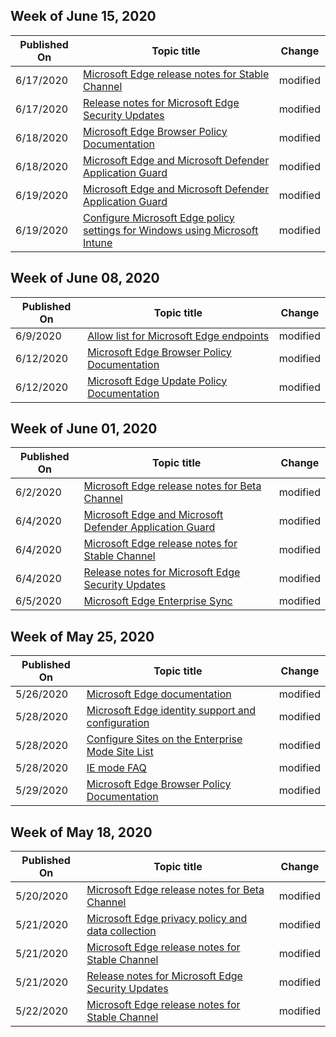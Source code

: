 <!-- This file is generated automatically each week. Changes made to this file will be overwritten.-->




## Week of June 15, 2020


| Published On |Topic title | Change |
|------|------------|--------|
| 6/17/2020 | [Microsoft Edge release notes for Stable Channel](/DeployEdge/microsoft-edge-relnote-stable-channel) | modified |
| 6/17/2020 | [Release notes for Microsoft Edge Security Updates](/DeployEdge/microsoft-edge-relnotes-security) | modified |
| 6/18/2020 | [Microsoft Edge Browser Policy Documentation](/DeployEdge/microsoft-edge-policies) | modified |
| 6/18/2020 | [Microsoft Edge and Microsoft Defender Application Guard](/DeployEdge/microsoft-edge-security-windows-defender-application-guard) | modified |
| 6/19/2020 | [Microsoft Edge and Microsoft Defender Application Guard](/DeployEdge/microsoft-edge-security-windows-defender-application-guard) | modified |
| 6/19/2020 | [Configure Microsoft Edge policy settings for Windows using Microsoft Intune](/DeployEdge/configure-edge-with-intune) | modified |


## Week of June 08, 2020


| Published On |Topic title | Change |
|------|------------|--------|
| 6/9/2020 | [Allow list for Microsoft Edge endpoints](/DeployEdge/microsoft-edge-security-endpoints) | modified |
| 6/12/2020 | [Microsoft Edge Browser Policy Documentation](/DeployEdge/microsoft-edge-policies) | modified |
| 6/12/2020 | [Microsoft Edge Update Policy Documentation](/DeployEdge/microsoft-edge-update-policies) | modified |


## Week of June 01, 2020


| Published On |Topic title | Change |
|------|------------|--------|
| 6/2/2020 | [Microsoft Edge release notes for Beta Channel](/DeployEdge/microsoft-edge-relnote-beta-channel) | modified |
| 6/4/2020 | [Microsoft Edge and Microsoft Defender Application Guard](/DeployEdge/microsoft-edge-security-windows-defender-application-guard) | modified |
| 6/4/2020 | [Microsoft Edge release notes for Stable Channel](/DeployEdge/microsoft-edge-relnote-stable-channel) | modified |
| 6/4/2020 | [Release notes for Microsoft Edge Security Updates](/DeployEdge/microsoft-edge-relnotes-security) | modified |
| 6/5/2020 | [Microsoft Edge Enterprise Sync](/DeployEdge/microsoft-edge-enterprise-sync) | modified |


## Week of May 25, 2020


| Published On |Topic title | Change |
|------|------------|--------|
| 5/26/2020 | [Microsoft Edge documentation](/DeployEdge/index) | modified |
| 5/28/2020 | [Microsoft Edge identity support and configuration](/DeployEdge/microsoft-edge-security-identity) | modified |
| 5/28/2020 | [Configure Sites on the Enterprise Mode Site List](/DeployEdge/edge-ie-mode-sitelist) | modified |
| 5/28/2020 | [IE mode FAQ](/DeployEdge/edge-ie-mode-faq) | modified |
| 5/29/2020 | [Microsoft Edge Browser Policy Documentation](/DeployEdge/microsoft-edge-policies) | modified |


## Week of May 18, 2020


| Published On |Topic title | Change |
|------|------------|--------|
| 5/20/2020 | [Microsoft Edge release notes for Beta Channel](/DeployEdge/microsoft-edge-relnote-beta-channel) | modified |
| 5/21/2020 | [Microsoft Edge privacy policy and data collection](/DeployEdge/microsoft-edge-privacy-policy) | modified |
| 5/21/2020 | [Microsoft Edge release notes for Stable Channel](/DeployEdge/microsoft-edge-relnote-stable-channel) | modified |
| 5/21/2020 | [Release notes for Microsoft Edge Security Updates](/DeployEdge/microsoft-edge-relnotes-security) | modified |
| 5/22/2020 | [Microsoft Edge release notes for Stable Channel](/DeployEdge/microsoft-edge-relnote-stable-channel) | modified |